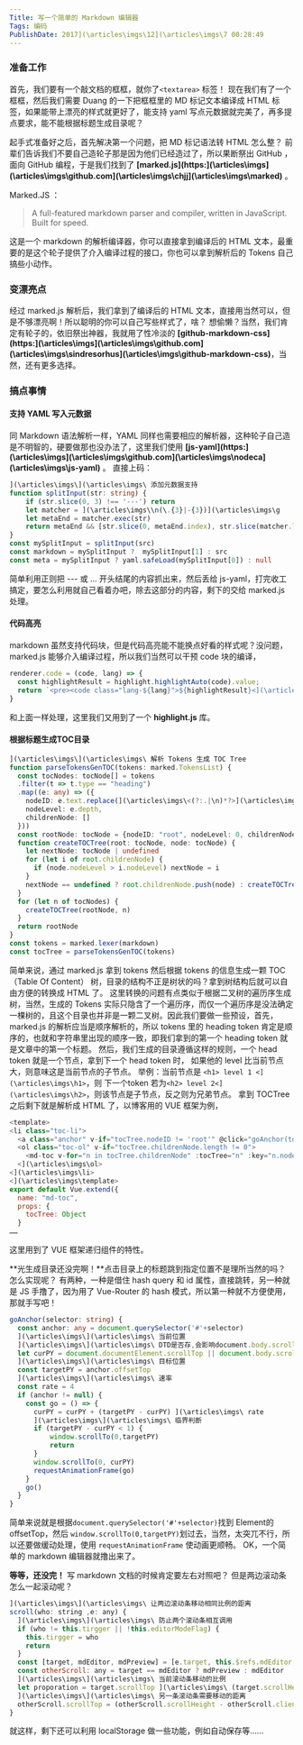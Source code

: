 ```yaml
---
Title: 写一个简单的 Markdown 编辑器 
Tags: 编码 
PublishDate: 2017](\articles\imgs\12](\articles\imgs\7 00:28:49 
---
```


### 准备工作
首先，我们要有一个敲文档的框框，就你了`<textarea>` 标签！
现在我们有了一个框框，然后我们需要 Duang 的一下把框框里的 MD 标记文本编译成 HTML 标签，如果能带上漂亮的样式就更好了，能支持 yaml 写点元数据就完美了，再多提点要求，能不能根据标题生成目录呢？

起手式准备好之后，首先解决第一个问题，把 MD 标记语法转 HTML 怎么整？ 前辈们告诉我们不要自己造轮子那是因为他们已经造过了，所以果断祭出 GitHub ，面向 GitHub 编程，于是我们找到了 **[marked.js](https:](\articles\imgs\](\articles\imgs\github.com](\articles\imgs\chjj](\articles\imgs\marked)** 。

Marked.JS ：
> A full-featured markdown parser and compiler, written in JavaScript. Built for speed.

这是一个 markdown 的解析编译器，你可以直接拿到编译后的 HTML 文本，最重要的是这个轮子提供了介入编译过程的接口，你也可以拿到解析后的 Tokens 自己搞些小动作。

### 变漂亮点
经过 marked.js 解析后，我们拿到了编译后的 HTML 文本，直接用当然可以，但是不够漂亮啊！所以聪明的你可以自己写些样式了，啥？ 想偷懒？当然，我们肯定有轮子的，依旧祭出神器，我就用了性冷淡的 **[github-markdown-css](https:](\articles\imgs\](\articles\imgs\github.com](\articles\imgs\sindresorhus](\articles\imgs\github-markdown-css)**，当然，还有更多选择。
### 搞点事情
#### 支持 YAML 写入元数据
同 Markdown 语法解析一样，YAML 同样也需要相应的解析器，这种轮子自己造是不明智的，硬要做那也没办法了，这里我们使用 **[js-yaml](https:](\articles\imgs\](\articles\imgs\github.com](\articles\imgs\nodeca](\articles\imgs\js-yaml)** 。
直接上码：
```typescript
](\articles\imgs\](\articles\imgs\ 添加元数据支持
function splitInput(str: string) {
	if (str.slice(0, 3) !== '---') return
	let matcher = ](\articles\imgs\\n(\.{3}|-{3})](\articles\imgs\g
	let metaEnd = matcher.exec(str)
	return metaEnd && [str.slice(0, metaEnd.index), str.slice(matcher.lastIndex)]
}
const mySplitInput = splitInput(src)
const markdown = mySplitInput ?  mySplitInput[1] : src
const meta = mySplitInput ? yaml.safeLoad(mySplitInput[0]) : null
```
简单利用正则把 --- 或 ... 开头结尾的内容抓出来，然后丢给 js-yaml，打完收工搞定，要怎么利用就自己看着办吧，除去这部分的内容，剩下的交给 marked.js 处理。
#### 代码高亮
markdown 虽然支持代码块，但是代码高亮能不能换点好看的样式呢？没问题，marked.js 能够介入编译过程，所以我们当然可以干预 code 块的编译，
```typescript
renderer.code = (code, lang) => {
  const highlightResult = highlight.highlightAuto(code).value;
  return `<pre><code class="lang-${lang}">${highlightResult}<](\articles\imgs\code><](\articles\imgs\pre>`
}
```
和上面一样处理，这里我们又用到了一个 **highlight.js** 库。

#### 根据标题生成TOC目录
```typescript
](\articles\imgs\](\articles\imgs\ 解析 Tokens 生成 TOC Tree
function parseTokensGenTOC(tokens: marked.TokensList) {
  const tocNodes: tocNode[] = tokens
  .filter(t => t.type == "heading")
  .map((e: any) => ({
    nodeID: e.text.replace(](\articles\imgs\<(?:.|\n)*?>](\articles\imgs\gm, '').toLowerCase().replace(](\articles\imgs\[\s\n\t]+](\articles\imgs\g, '-'),
    nodeLevel: e.depth, 
    childrenNode: []
  }))
  const rootNode: tocNode = {nodeID: "root", nodeLevel: 0, childrenNode: []}
  function createTOCTree(root: tocNode, node: tocNode) {
    let nextNode: tocNode | undefined
    for (let i of root.childrenNode) {
      if (node.nodeLevel > i.nodeLevel) nextNode = i
    }
    nextNode == undefined ? root.childrenNode.push(node) : createTOCTree(nextNode, node)
  }
  for (let n of tocNodes) {
    createTOCTree(rootNode, n)
  }
  return rootNode
}
const tokens = marked.lexer(markdown)
const tocTree = parseTokensGenTOC(tokens)
```

简单来说，通过 marked.js 拿到 tokens 然后根据 tokens 的信息生成一颗 TOC（Table Of Content） 树，目录的结构不正是树状的吗？拿到树结构后就可以自由方便的转换成 HTML 了。
这里转换的问题有点类似于根据二叉树的遍历序生成树，当然，生成的 Tokens 实际只隐含了一个遍历序，而仅一个遍历序是没法确定一棵树的，且这个目录也并非是一颗二叉树。因此我们要做一些预设，首先，marked.js 的解析应当是顺序解析的，所以 tokens 里的 heading token 肯定是顺序的，也就和字符串里出现的顺序一致，即我们拿到的第一个 heading token 就是文章中的第一个标题。
然后，我们生成的目录遵循这样的规则，一个 head token 就是一个节点，拿到下一个 head token 时， 如果他的 level 比当前节点大，则意味这是当前节点的子节点。
举例：当前节点是 `<h1> level 1 <](\articles\imgs\h1>`，则 下一个token 若为`<h2> level 2<](\articles\imgs\h2>`，则该节点是子节点，反之则为兄弟节点。
拿到 TOCTree 之后剩下就是解析成 HTML 了，以博客用的 VUE 框架为例，
```javascript 
<template>
<li class="toc-li">
  <a class="anchor" v-if="tocTree.nodeID != 'root'" @click="goAnchor(tocTree.nodeID)">{{ tocTree.nodeID }}<](\articles\imgs\a>
  <ol class="toc-ol" v-if="tocTree.childrenNode.length != 0">
    <md-toc v-for="n in tocTree.childrenNode" :tocTree="n" :key="n.nodeID"><](\articles\imgs\md-toc>
  <](\articles\imgs\ol>
<](\articles\imgs\li>
<](\articles\imgs\template>
export default Vue.extend({
  name: "md-toc",
  props: {
    tocTree: Object
  }
……
```
这里用到了 VUE 框架递归组件的特性。

**光生成目录还没完啊！**点击目录上的标题跳到指定位置不是理所当然的吗？怎么实现呢？ 有两种，一种是借住 hash query 和 id 属性，直接跳转，另一种就是 JS 手撸了，因为用了 Vue-Router 的 hash 模式，所以第一种就不方便使用，那就手写吧！
```typescript
goAnchor(selector: string) {
  const anchor: any = document.querySelector('#'+selector)
  ](\articles\imgs\](\articles\imgs\ 当前位置
  ](\articles\imgs\](\articles\imgs\ DTD是否存,会影响document.body.scrollTop 与 document.documentElement.scrollTop的取值
  let curPY = document.documentElement.scrollTop || document.body.scrollTop;
  ](\articles\imgs\](\articles\imgs\ 目标位置
  const targetPY = anchor.offsetTop
  ](\articles\imgs\](\articles\imgs\ 速率
  const rate = 4
  if (anchor != null) {
    const go = () => {
      curPY = curPY + (targetPY - curPY) ](\articles\imgs\ rate
      ](\articles\imgs\](\articles\imgs\ 临界判断
      if (targetPY - curPY < 1) {
          window.scrollTo(0,targetPY)
          return
      }
      window.scrollTo(0, curPY)
      requestAnimationFrame(go)
    }
    go()
  }
}
```
简单来说就是根据`document.querySelector('#'+selector)`找到 Element的offsetTop，然后 `window.scrollTo(0,targetPY)`划过去，当然，太突兀不行，所以还要做缓动处理，使用 `requestAnimationFrame` 使动画更顺畅。
OK，一个简单的 markdown 编辑器就撸出来了。

**等等，还没完！** 写 markdown 文档的时候肯定要左右对照吧？ 但是两边滚动条怎么一起滚动呢？ 
```javascript
](\articles\imgs\](\articles\imgs\ 让两边滚动条移动相同比例的距离
scroll(who: string ,e: any) {
  ](\articles\imgs\](\articles\imgs\ 防止两个滚动条相互调用
  if (who != this.tirgger || !this.editorModeFlag) {
    this.tirgger = who
    return
  }
  const [target, mdEditor, mdPreview] = [e.target, this.$refs.mdEditor, this.$refs.mdPreview]
  const otherScroll: any = target == mdEditor ? mdPreview : mdEditor
  ](\articles\imgs\](\articles\imgs\ 当前滚动条移动的比例
  let proporation = target.scrollTop ](\articles\imgs\ (target.scrollHeight - target.clientHeight)
  ](\articles\imgs\](\articles\imgs\ 另一条滚动条需要移动的距离
  otherScroll.scrollTop = (otherScroll.scrollHeight - otherScroll.clientHeight) * proporation
}
```
就这样，剩下还可以利用 localStorage 做一些功能，例如自动保存等……
    